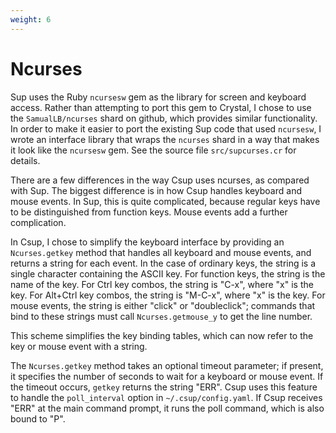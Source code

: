 ```yaml
---
weight: 6
---
```


# Ncurses

Sup uses the Ruby `ncursesw` gem as the library for screen and keyboard access.
Rather than attempting to port this gem to Crystal, I chose to use the
`SamualLB/ncurses` shard on github, which provides similar functionality.
In order to make it easier to port the existing Sup code that used `ncursesw`,
I wrote an interface library that wraps the `ncurses` shard in a way that makes
it look like the `ncursesw` gem.  See the source file `src/supcurses.cr` for details.

There are a few differences in the way Csup uses ncurses, as compared with Sup.
The biggest difference is in how Csup handles keyboard and mouse events.
In Sup, this is quite complicated,
because regular keys have to be distinguished from function keys.  Mouse events
add a further complication.

In Csup, I chose to simplify the keyboard interface by providing an `Ncurses.getkey`
method that handles all keyboard and mouse events, and returns a string
for each event.  In the case of ordinary keys, the string is a single character
containing the ASCII key.  For function keys, the string is the name
of the key.  For Ctrl key combos, the string is "C-x", where "x" is the key.
For Alt+Ctrl key combos, the string is "M-C-x", where "x" is the key.
For mouse events, the string is either "click" or "doubleclick"; commands
that bind to these strings must call `Ncurses.getmouse_y` to get the line number.

This scheme simplifies the key binding tables, which can now refer to the key
or mouse event with a string.

The `Ncurses.getkey` method takes an optional timeout parameter; if present,
it specifies the number of seconds to wait for a keyboard or mouse event.
If the timeout occurs, `getkey` returns the string "ERR".  Csup uses
this feature to handle the `poll_interval` option in `~/.csup/config.yaml`.
If Csup receives "ERR" at the main command prompt, it runs the poll command,
which is also bound to "P".
